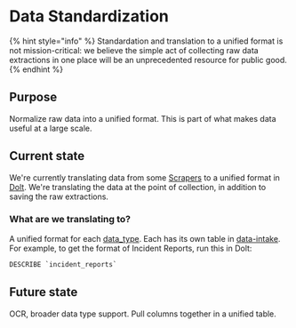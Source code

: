 # Data Standardization

{% hint style="info" %}
Standardation and translation to a unified format is not mission-critical: we believe the simple act of collecting raw data extractions in one place will be an unprecedented resource for public good.
{% endhint %}

## Purpose

Normalize raw data into a unified format. This is part of what makes data useful at a large scale.

## Current state

We're currently translating data from some [Scrapers](https://github.com/Police-Data-Accessibility-Project/PDAP-Scrapers/) to a unified format in [Dolt](../../tools/dolthub.md). We're translating the data at the point of collection, in addition to saving the raw extractions.

### What are we translating to?

A unified format for each [data\_type](https://www.dolthub.com/repositories/pdap/datasets/data/master/data\_types). Each has its own table in [data-intake](https://www.dolthub.com/repositories/pdap/data-intake). For example, to get the format of Incident Reports, run this in Dolt:

```sql
DESCRIBE `incident_reports`
```

## Future state

OCR, broader data type support. Pull columns together in a unified table.
